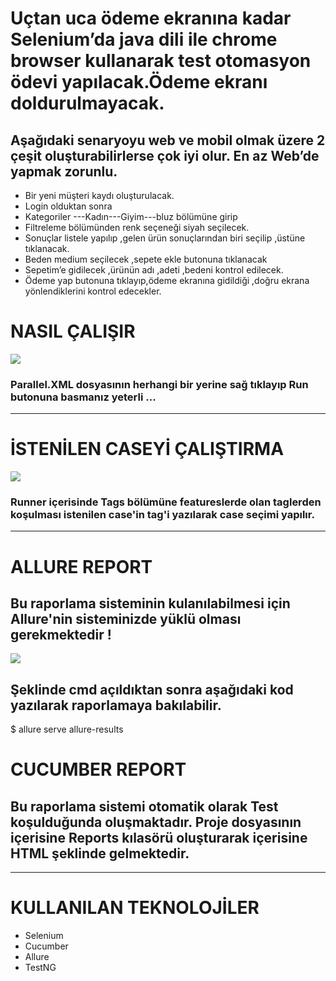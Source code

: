 # Uçtan uca ödeme ekranına kadar Selenium’da java dili ile chrome browser kullanarak test otomasyon ödevi yapılacak.Ödeme ekranı doldurulmayacak.

 ## Aşağıdaki senaryoyu web ve mobil olmak üzere 2 çeşit oluşturabilirlerse çok iyi olur. En az Web’de yapmak zorunlu. 
 - Bir yeni müşteri kaydı oluşturulacak. 
 - Login olduktan sonra 
 - Kategoriler ---Kadın---Giyim---bluz bölümüne girip 
 - Filtreleme bölümünden renk seçeneği siyah seçilecek. 
 - Sonuçlar listele yapılıp ,gelen ürün sonuçlarından biri seçilip ,üstüne tıklanacak. 
 - Beden medium seçilecek ,sepete ekle butonuna tıklanacak 
 - Sepetim’e gidilecek ,ürünün adı ,adeti ,bedeni kontrol edilecek. 
 - Ödeme yap butonuna tıklayıp,ödeme ekranına gidildiği ,doğru ekrana yönlendiklerini kontrol edecekler.




# NASIL ÇALIŞIR
![](https://imgyukle.com/f/2022/06/27/Vgyn9x.jpg)

### Parallel.XML dosyasının herhangi bir yerine sağ tıklayıp Run butonuna basmanız yeterli ...
- - -
# İSTENİLEN CASEYİ ÇALIŞTIRMA
![](https://imgyukle.com/f/2022/06/27/Vgyujh.jpg)

### Runner içerisinde Tags bölümüne featureslerde olan taglerden koşulması istenilen case'in tag'i yazılarak case seçimi yapılır.

---

# ALLURE REPORT

## Bu raporlama sisteminin kulanılabilmesi için Allure'nin sisteminizde yüklü olması gerekmektedir !

![](https://imgyukle.com/f/2022/06/27/Vgya9U.jpg)

## Şeklinde cmd açıldıktan sonra aşağıdaki kod yazılarak raporlamaya bakılabilir.

 $ allure serve allure-results


# CUCUMBER REPORT

## Bu raporlama sistemi otomatik olarak Test koşulduğunda oluşmaktadır. Proje dosyasının içerisine Reports kılasörü oluşturarak içerisine HTML şeklinde gelmektedir.


---
# KULLANILAN TEKNOLOJİLER
- Selenium
- Cucumber
- Allure
- TestNG

